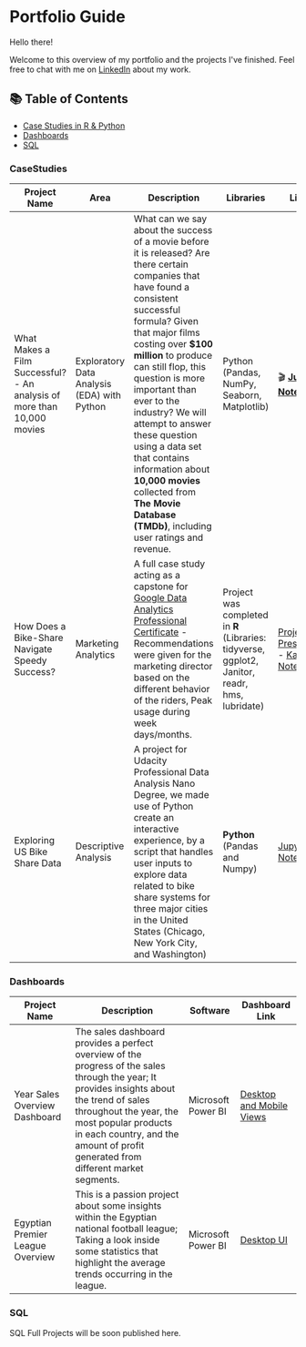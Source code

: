 # Portfolio Guide

Hello there!

Welcome to this overview of my portfolio and the projects I've finished.
Feel free to chat with me on [LinkedIn](https://www.linkedin.com/in/ahmed-m-abdlefatah) about my work.

## 📚 Table of Contents
- [Case Studies in R & Python](#casestudies)
- [Dashboards](#dashboards)
- [SQL](#sql)


### CaseStudies
| Project Name | Area | Description | Libraries | Link(s) |   
|---|---|---|---|---|
| What Makes a Film Successful? - An analysis of more than 10,000 movies | Exploratory Data Analysis (EDA) with Python | What can we say about the success of a movie before it is released? Are there certain companies that have found a consistent successful formula? Given that major films costing over __$100 million__ to produce can still flop, this question is more important than ever to the industry? We will attempt to answer these question using a data set that contains information about __10,000 movies__ collected from __The Movie Database (TMDb)__, including user ratings and revenue. | Python (Pandas, NumPy, Seaborn, Matplotlib) | :clapper: __[Jupyter Notebook](https://github.com/am-abdelfatah/Udacity-Data-Analyst-Nanodegree/blob/main/project_2-tmdb_movies_analysis.ipynb)__ |
| How Does a Bike-Share Navigate Speedy Success? | Marketing Analytics | A full case study acting as a capstone for [Google Data Analytics Professional Certificate](https://www.coursera.org/professional-certificates/google-data-analytics) - Recommendations were given for the marketing director based on the different behavior of the riders, Peak usage during week days/months.| Project was completed in **R** (Libraries: tidyverse, ggplot2, Janitor, readr, hms, lubridate) | [Project Presentation](https://www.slideshare.net/AhmedAbdlefatah/how-does-a-bikeshare-navigate-speedy-success-254171865)   -   [Kaggle Notebook](https://www.kaggle.com/code/ahmedmabdelfatah/cyclistic-case-study)|
| Exploring US Bike Share Data |Descriptive Analysis|A project for Udacity Professional Data Analysis Nano Degree, we made use of Python create an interactive experience, by a script that handles user inputs to explore data related to bike share systems for three major cities in the United States (Chicago, New York City, and Washington)|**Python** (Pandas and Numpy)|[Jupyter Notebook](https://github.com/am-abdelfatah/Udacity-Data-Analyst-Nanodegree/blob/main/project_1-us_bikeshare.ipynb)|


### Dashboards
| Project Name | Description | Software | Dashboard Link |    
|---|---|---|---|
| Year Sales Overview Dashboard | The sales dashboard provides a perfect overview of the progress of the sales through the year; It provides insights about the trend of sales throughout the year, the most popular products in each country, and the amount of profit generated from different market segments. | Microsoft Power BI | [Desktop and Mobile Views](https://app.powerbi.com/view?r=eyJrIjoiZTFhNjNiMmQtNWRlYi00MjhmLWJmNmUtYWI2NjQ5M2U1M2M0IiwidCI6Ijg1OTQ4YjFkLTZhOGQtNGIxNy1hMjVhLTliNjA0YmY2NDI2OCIsImMiOjh9) |
| Egyptian Premier League Overview | This is a passion project about some insights within the Egyptian national football league; Taking a look inside some statistics that highlight the average trends occurring in the league. | Microsoft Power BI | [Desktop UI](https://app.powerbi.com/view?r=eyJrIjoiOTM0MzBiNTctZDM2Ni00OGFkLTk4ZmUtNDI5MjA0ZGY4NzNkIiwidCI6Ijg1OTQ4YjFkLTZhOGQtNGIxNy1hMjVhLTliNjA0YmY2NDI2OCIsImMiOjh9&embedImagePlaceholder=true)|

### SQL
SQL Full Projects will be soon published here.
